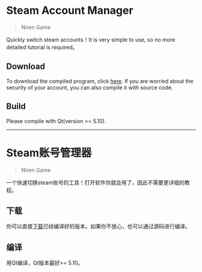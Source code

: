 # Steam Account Manager
> Niren Game

Quickly switch steam accounts！It is very simple to use, so no more detailed tutorial is required。

## Download
To download the compiled program, click [here](https://github.com/Xingzhi-Zhou/SteamAccountManager/releases). If you are worried about the security of your account, you can also compile it with source code.

## Build
Please compile with Qt(version >= 5.10).

---

# Steam账号管理器
> Niren Game

一个快速切换steam账号的工具！打开软件你就会用了，因此不需要更详细的教程。

## 下载
你可以直接[下载](https://github.com/Xingzhi-Zhou/SteamAccountManager/releases)已经编译好的版本。如果你不放心，也可以通过源码进行编译。

## 编译
用Qt编译，Qt版本最好>= 5.10。


